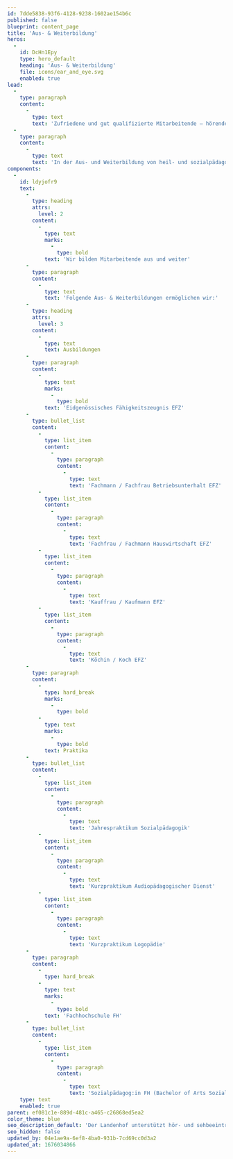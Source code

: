 ```yaml
---
id: 7dde5838-93f6-4128-9238-1602ae154b6c
published: false
blueprint: content_page
title: 'Aus- & Weiterbildung'
heros:
  -
    id: DcHn1Epy
    type: hero_default
    heading: 'Aus- & Weiterbildung'
    file: icons/ear_and_eye.svg
    enabled: true
lead:
  -
    type: paragraph
    content:
      -
        type: text
        text: 'Zufriedene und gut qualifizierte Mitarbeitende – hörende, schwerhörige und sehbeeinträchtigte – sind unsere wichtigste Ressource. Entsprechend fördern und unterstützen wir sie in ihrer persönlichen und fachlichen Entwicklung. Neue Mitarbeitende bilden wir «on the Job» aus und bisherige Mitarbeitende aller Bereiche laufend weiter. Wir beteiligen uns finanziell an Aus- und Weiterbildungen und stellen Zeit zur Verfügung.'
  -
    type: paragraph
    content:
      -
        type: text
        text: 'In der Aus- und Weiterbildung von heil- und sozialpädagogischen Fachpersonen arbeiten wir intensiv mit der Interkantonalen Hochschule für Heilpädagogik HfH, der Fachhochschule Nordwestschweiz FHNW sowie Fachverbänden für Menschen mit Hör- und Sehbeeinträchtigungen zusammen.'
components:
  -
    id: ldyjofr9
    text:
      -
        type: heading
        attrs:
          level: 2
        content:
          -
            type: text
            marks:
              -
                type: bold
            text: 'Wir bilden Mitarbeitende aus und weiter'
      -
        type: paragraph
        content:
          -
            type: text
            text: 'Folgende Aus- & Weiterbildungen ermöglichen wir:'
      -
        type: heading
        attrs:
          level: 3
        content:
          -
            type: text
            text: Ausbildungen
      -
        type: paragraph
        content:
          -
            type: text
            marks:
              -
                type: bold
            text: 'Eidgenössisches Fähigkeitszeugnis EFZ'
      -
        type: bullet_list
        content:
          -
            type: list_item
            content:
              -
                type: paragraph
                content:
                  -
                    type: text
                    text: 'Fachmann / Fachfrau Betriebsunterhalt EFZ'
          -
            type: list_item
            content:
              -
                type: paragraph
                content:
                  -
                    type: text
                    text: 'Fachfrau / Fachmann Hauswirtschaft EFZ'
          -
            type: list_item
            content:
              -
                type: paragraph
                content:
                  -
                    type: text
                    text: 'Kauffrau / Kaufmann EFZ'
          -
            type: list_item
            content:
              -
                type: paragraph
                content:
                  -
                    type: text
                    text: 'Köchin / Koch EFZ'
      -
        type: paragraph
        content:
          -
            type: hard_break
            marks:
              -
                type: bold
          -
            type: text
            marks:
              -
                type: bold
            text: Praktika
      -
        type: bullet_list
        content:
          -
            type: list_item
            content:
              -
                type: paragraph
                content:
                  -
                    type: text
                    text: 'Jahrespraktikum Sozialpädagogik'
          -
            type: list_item
            content:
              -
                type: paragraph
                content:
                  -
                    type: text
                    text: 'Kurzpraktikum Audiopädagogischer Dienst'
          -
            type: list_item
            content:
              -
                type: paragraph
                content:
                  -
                    type: text
                    text: 'Kurzpraktikum Logopädie'
      -
        type: paragraph
        content:
          -
            type: hard_break
          -
            type: text
            marks:
              -
                type: bold
            text: 'Fachhochschule FH'
      -
        type: bullet_list
        content:
          -
            type: list_item
            content:
              -
                type: paragraph
                content:
                  -
                    type: text
                    text: 'Sozialpädagog:in FH (Bachelor of Arts Soziale Arbeit)'
    type: text
    enabled: true
parent: ef081c1e-889d-481c-a465-c26868ed5ea2
color_theme: blue
seo_description_default: 'Der Landenhof unterstützt hör- und sehbeeinträchtigte Kinder & Jugendliche in ihrem selbstbestimmten Leben durch Förderung ihrer Fähigkeiten & Entwicklung'
seo_hidden: false
updated_by: 04e1ae9a-6ef8-4ba0-931b-7cd69cc0d3a2
updated_at: 1676034866
---
```

